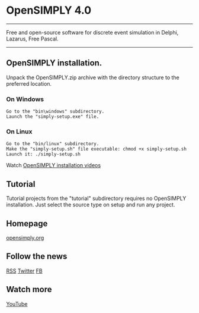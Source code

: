 # OpenSIMPLY 4.0
******************

Free and open-source software for discrete event simulation in Delphi, Lazarus, Free Pascal.
*******************************************************************************************

## OpenSIMPLY installation.

Unpack the OpenSIMPLY.zip archive with the directory structure to the preferred location.

### On Windows

    Go to the "bin\windows" subdirectory.
    Launch the "simply-setup.exe" file.

### On Linux
 
    Go to the "bin/linux" subdirectory.
    Make the "simply-setup.sh" file executable: chmod +x simply-setup.sh
    Launch it: ./simply-setup.sh  


Watch [OpenSIMPLY installation videos](https://www.youtube.com/playlist?list=PLnyWoktGqACfmaw4hh7LUbjeVIhSYfh_W)

## Tutorial 

Tutorial projects from the "tutorial" subdirectory requires no OpenSIMPLY installation. 
Just select the source type on setup and run any project.

## Homepage
 
[opensimply.org](https://opensimply.org/)

## Follow the news 

[RSS](https://opensimply.org/feed.php) 
[Twitter](https://www.twitter.com/OpenSIMPLY)
[FB](https://www.facebook.com/OpenSIMPLY-1870256963235731) 

## Watch more 
[YouTube](https://www.youtube.com/channel/UC2zS4bym5NrhxqtBBWv5lzg)
